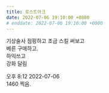 ```yaml
---
title: 로스트아크
date: 2022-07-06 19:10:00 +0800
# enddate: 2022-07-06 19:10:00 +0800
---
```


기상술사 점핑하고 조금 스킬 써보고  
베른 구매하고.  
하익쓰고  
강화 달림 

오후 8:12 2022-07-06  
1460 찍음.
